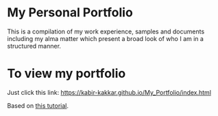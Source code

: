 My Personal Portfolio
=========

This is a compilation of my work experience, samples and documents including my alma matter which present a broad look of who I am in a structured manner.

To view my portfolio
==========

Just click this link: https://kabir-kakkar.github.io/My_Portfolio/index.html


Based on [this tutorial](https://medium.com/p/991845147ec).
